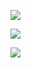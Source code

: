 







![](https://media.tenor.com/xVlgmC8rAHcAAAAC/corinthians-timao.gif)







![](https://media.tenor.com/hbiKUexSQmMAAAAd/renato-augusto.gif)






![](https://media.tenor.com/4-2ipSO3LyAAAAAM/roger-guedes-corinthians-x-palmeiras.gif)
